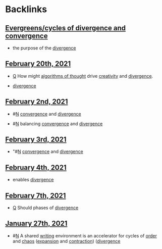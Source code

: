 
# Backlinks
## [Evergreens/cycles of divergence and convergence](<Evergreens/cycles of divergence and convergence.md>)
- the purpose of the [divergence](<divergence.md>)

## [February 20th, 2021](<February 20th, 2021.md>)
- [Q](<Q.md>) How might [algorithms of thought](<algorithms of thought.md>) drive [creativity](<creativity.md>) and [divergence](<divergence.md>).

- [divergence](<divergence.md>)

## [February 2nd, 2021](<February 2nd, 2021.md>)
- #[N](<N.md>) [convergence](<convergence.md>) and [divergence](<divergence.md>)

- #[N](<N.md>) balancing [convergence](<convergence.md>) and [divergence](<divergence.md>)

## [February 3rd, 2021](<February 3rd, 2021.md>)
- "#[N](<N.md>) [convergence](<convergence.md>) and [divergence](<divergence.md>)

## [February 4th, 2021](<February 4th, 2021.md>)
- enables [divergence](<divergence.md>)

## [February 7th, 2021](<February 7th, 2021.md>)
- [Q](<Q.md>) Should phases of [divergence](<divergence.md>)

## [January 27th, 2021](<January 27th, 2021.md>)
- #[N](<N.md>)  A shared [writing](<writing.md>) environment is an accelerator for cycles of [order](<order.md>) and [chaos](<chaos.md>) ([expansion](<expansion.md>) and [contraction](<contraction.md>)) ([divergence](<divergence.md>)

